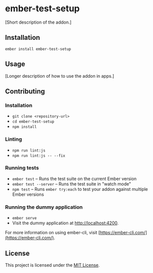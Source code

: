 ember-test-setup
==============================================================================

[Short description of the addon.]

Installation
------------------------------------------------------------------------------

```
ember install ember-test-setup
```


Usage
------------------------------------------------------------------------------

[Longer description of how to use the addon in apps.]


Contributing
------------------------------------------------------------------------------

### Installation

* `git clone <repository-url>`
* `cd ember-test-setup`
* `npm install`

### Linting

* `npm run lint:js`
* `npm run lint:js -- --fix`

### Running tests

* `ember test` – Runs the test suite on the current Ember version
* `ember test --server` – Runs the test suite in "watch mode"
* `npm test` – Runs `ember try:each` to test your addon against multiple Ember versions

### Running the dummy application

* `ember serve`
* Visit the dummy application at [http://localhost:4200](http://localhost:4200).

For more information on using ember-cli, visit [https://ember-cli.com/](https://ember-cli.com/).

License
------------------------------------------------------------------------------

This project is licensed under the [MIT License](LICENSE.md).
